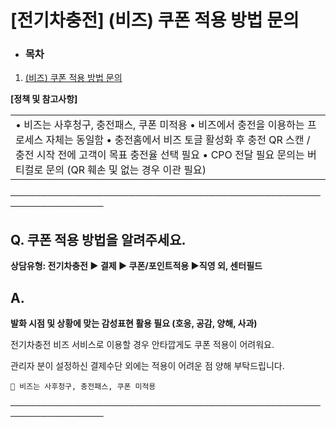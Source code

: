 # [전기차충전] (비즈) 쿠폰 적용 방법 문의

* ### **목차**

1. [(비즈) 쿠폰 적용 방법 문의](#h_01J00AV9GZJBTSJHW74W1RH952)

**[정책 및 참고사항]**

|  |
| --- |
| • 비즈는 사후청구, 충전패스, 쿠폰 미적용 • 비즈에서 충전을 이용하는 프로세스 자체는 동일함 • 충전홈에서 비즈 토글 활성화 후 충전 QR 스캔 / 충전 시작 전에 고객이 목표 충전율 선택 필요 • CPO 전달 필요 문의는 버티컬로 문의 (QR 훼손 및 없는 경우 이관 필요) |

─────────────────────────────────────────────────────────────────

**Q. 쿠폰 적용 방법을 알려주세요.**
-----------------------

**상담유형: 전기차충전 ▶ 결제 ▶ 쿠폰/포인트적용 ▶직영 외, 센터필드**

**A.**
------

**발화 시점 및 상황에 맞는 감성표현 활용 필요 (호응, 공감, 양해, 사과)**

전기차충전 비즈 서비스로 이용할 경우 안타깝게도 쿠폰 적용이 어려워요.

관리자 분이 설정하신 결제수단 외에는 적용이 어려운 점 양해 부탁드립니다.

```
📌 비즈는 사후청구, 충전패스, 쿠폰 미적용
```

─────────────────────────────────────────────────────────────────